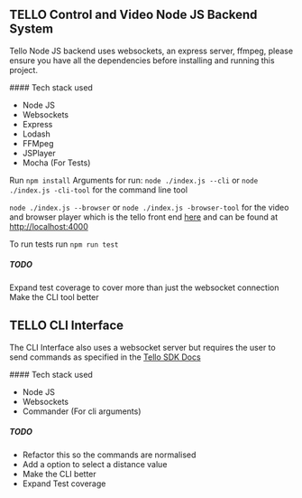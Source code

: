 ## TELLO Control and Video Node JS Backend System 

Tello Node JS backend uses websockets, an express server, ffmpeg, please ensure you have all the dependencies before installing and running this project. 

#### Tech stack used
- Node JS
- Websockets
- Express
- Lodash
- FFMpeg
- JSPlayer
- Mocha (For Tests)

Run `npm install`
Arguments for run:
`node ./index.js --cli` or `node ./index.js -cli-tool` for the command line tool

`node ./index.js --browser` or `node ./index.js -browser-tool` for the video and browser player which is the tello front end [here](https://github.com/lm93547/tello-frontend) and can be found at [http://localhost:4000](http://localhost:4000)

To run tests run `npm run test`

##### TODO
Expand test coverage to cover more than just the websocket connection
Make the CLI tool better

## TELLO CLI Interface 

The CLI Interface also uses a websocket server but requires the user to send commands as specified in the [Tello SDK Docs](https://dl-cdn.ryzerobotics.com/downloads/Tello/Tello%20SDK%202.0%20User%20Guide.pdf)

#### Tech stack used
- Node JS
- Websockets
- Commander (For cli arguments)

##### TODO
- Refactor this so the commands are normalised
- Add a option to select a distance value
- Make the CLI better
- Expand Test coverage




